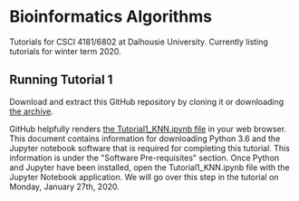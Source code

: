 # Bioinformatics Algorithms
Tutorials for CSCI 4181/6802 at Dalhousie University. Currently listing tutorials for winter term 2020.

## Running Tutorial 1
Download and extract this GitHub repository by cloning it or downloading [the archive](https://github.com/beiko-lab/2020-BioinformaticsAlgorithms/archive/master.zip).

GitHub helpfully renders [the Tutorial1_KNN.ipynb file](https://github.com/beiko-lab/BioinformaticsAlgorithms/blob/master/Tutorial1_KNN.ipynb) in your web browser. This document contains information for downloading Python 3.6 and the Jupyter notebook software that is required for completing this tutorial. This information is under the "Software Pre-requisites" section. Once Python and Jupyter have been installed, open the Tutorial1_KNN.ipynb file with the Jupyter Notebook application. We will go over this step in the tutorial on Monday, January 27th, 2020.
